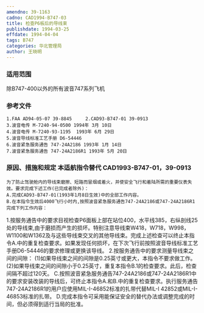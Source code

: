 ```yaml
---
amendno: 39-1163
cadno: CAD1994-B747-03
title: 检查P6板后的导线束
publishdate: 1994-03-25
effdate: 1994-04-04
tags: B747
categories: 华北管理局
author: 王晓明
---
```


### 适用范围 
除B747-400以外的所有波音747系列飞机

### 参考文件
    1.FAA AD94-05-07 39-8845     2.CAD93-B747-01 39-0913 
    3.波音电传 M-7240-94-0500 1994年 3月 10日
    4.波音电传 M-7240-93-1195  1993年 6月 29日
    5.波音导线标准工艺手册 D6-54446 
    6.波音紧急服务通告 747-24A2186 1993年 1月 14日
    7.波音紧急服务通告 747-24A2186R1 1993年 5月 20日


### 原因、措施和规定 本适航指令替代 CAD1993-B747-01，39-0913 
    为了防止驾驶舱内的导线束磨擦、短路而冒烟或着火，并使安全飞行和着陆所需的重要仪表失效。要求完成下述工作(已完成者除外)：
    A.完成CAD93-B747-01(1993年1月8日生效)中的全部工作内容。 
    B.在本指令生效后4000飞行小时内,按照波音紧急服务通告747-24A2186或747-24A2186R1完成下列工作内容： 
    
1.按服务通告中的要求目视检查P6面板上部在站位400，水平线385，右纵剖线25处的导线束,由于磨损而产生的损坏。特别注意导线束W418，W718，W998，W1100和W1362及与这些导线束交叉的其他导线束。完成上述检查可以终止本指令A.中的重复检查要求。如果发现任何损坏，在下次飞行前按照波音导线标准工艺手册D6-54446的要求修理或更换该导线。 
2.按服务通告中的要求测量导线束之间的间隙： 
(1)如果导线束之间的间隙是0.25英寸或更大，本指令不要求做工作。 
     (2)如果导线束之间的间隙小于0.25英寸，重复本指令B.1的检查要求。此后，检查间隔不超过120天。 
    C.按照波音紧急服务通告747-24A2186或747-24A2186R1中的要求安装改装的导线后，可终止本指令A.和B.中的重复检查要求。执行服务通告747-24A2186R1的用户应使用MIL-I-46852标准的扎带代替MIL-I 42852或MIL-I-46853标准的扎带。 
    D.完成本指令可采用能保证安全的替代办法或调整完成的时间，但必须得到适行当局的批准。

